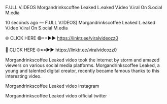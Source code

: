 F.ULL V.IDEOS Morgandrinkscoffee Leaked L.eaked V.ideo V.iral On S.ocial M.edia

10 seconds ago — F.ULL V.IDEOS] Morgandrinkscoffee Leaked L.eaked V.ideo V.iral On S.ocial M.edia

🌐 CLICK HERE 🟢==►► https://linktr.ee/viralvideozz0

🔴 CLICK HERE 🌐==►► https://linktr.ee/viralvideozz0

Morgandrinkscoffee Leaked video took the internet by storm and amazed viewers on various social media platforms. Morgandrinkscoffee Leaked, a young and talented digital creator, recently became famous thanks to this interesting video.

Morgandrinkscoffee Leaked video instagram

Morgandrinkscoffee Leaked video official twitter